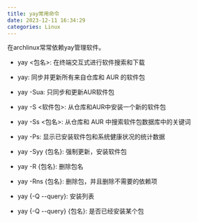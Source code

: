 ```yaml
---
title: yay常用命令
date: 2023-12-11 16:34:29
categories: Linux
---
```


在archlinux常常依赖yay管理软件。

- yay <包名>: 在终端交互式进行软件搜索和下载

- yay: 同步并更新所有来自仓库和 AUR 的软件包

- yay -Sua: 只同步和更新AUR软件包

- yay -S <软件包>: 从仓库和AUR中安装一个新的软件包

- yay -Ss <包名>: 从仓库和 AUR 中搜索软件包数据库中的关键词

- yay -Ps: 显示已安装软件包和系统健康状况的统计数据

- yay -Syy {包名}: 强制更新，安装软件包

- yay -R {包名}: 删除包名

- yay -Rns {包名}: 删除包，并且删除不需要的依赖项

- yay {-Q --query}: 安装列表

- yay {-Q --query} {包名}: 是否已经安装某个包